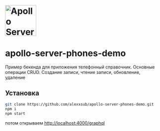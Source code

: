 # <a href='https://www.apollographql.com/'><img src='https://user-images.githubusercontent.com/841294/53402609-b97a2180-39ba-11e9-8100-812bab86357c.png' height='100' alt='Apollo Server'></a>

# apollo-server-phones-demo

Пример бекенда для приложения телефонный справочник.
Основные операции CRUD. Создание записи, чтение записи, обновление, удаление

## Установка

```sh
git clone https://github.com/alexxsub/apollo-server-phones-demo.git
npm i
npm start
```
потом открываем [http://localhost:4000/graphql](http://localhost:4000/graphql)
